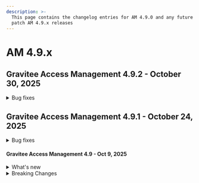 ```yaml
---
description: >-
  This page contains the changelog entries for AM 4.9.0 and any future minor or
  patch AM 4.9.x releases
---
```


# AM 4.9.x

## Gravitee Access Management 4.9.2 - October 30, 2025

<details>

<summary>Bug fixes</summary>

**Gateway**

* StackOverflowError when logging out [#10928](https://github.com/gravitee-io/issues/issues/10928)



**Console**

* Unable to delete a user when the IDP has been removed [#10915](https://github.com/gravitee-io/issues/issues/10915)



</details>


## Gravitee Access Management 4.9.1 - October 24, 2025

<details>

<summary>Bug fixes</summary>

**Gateway**

* Account's password is expired error when using account linking [#10851](https://github.com/gravitee-io/issues/issues/10851)
* Password policy applies to LDAP IdP [#10874](https://github.com/gravitee-io/issues/issues/10874)
* Fix performance degradation introduced in 4.9.0 [#10876](https://github.com/gravitee-io/issues/issues/10876)
* Add Domain object to EL context for HTTP IDP [#10881](https://github.com/gravitee-io/issues/issues/10881)

**Management API**

* Domain deletion does not remove all entities [#10899](https://github.com/gravitee-io/issues/issues/10899)

**Console**

* Client secrets - Renew - Wording needs be altered [#10891](https://github.com/gravitee-io/issues/issues/10891)

**Other**

* Support posix groups in LDAP mappings [#10848](https://github.com/gravitee-io/issues/issues/10848)

</details>


#### Gravitee Access Management 4.9 - Oct 9, 2025 <a href="#gravitee-access-management-4.8" id="gravitee-access-management-4.8"></a>

<details>

<summary>What's new</summary>

## OpenID provider improvement

The [OpenID identity provider ](../../guides/identity-providers/social-identity-providers/openid-connect.md)has been updated to support the `application/jwt` content type at the [UserInfo Endpoint](https://openid.net/specs/openid-connect-core-1_0.html#UserInfoResponse).&#x20;

The system accepts only signed JWT tokens. Signature validation is handled by the [Public Key Resolver](../../guides/identity-providers/social-identity-providers/openid-connect.md#public-key-resolver) defined in the provider's configuration.

## Support schema with PostgreSQL backend

You can now specify the [schema](https://www.postgresql.org/docs/current/ddl-schemas.html) when Access Management is configured with a PostgreSQL backend. For more information, see the [repositories](../../getting-started/configuration/configure-repositories.md#jdbc) section.

## Rate Limit policy

Access Management now offers a Rate Limit policy that is functionally identical to the Rate Limit policy in API Management. You can use Gravitee Expression Language to enforce a limit per client ID.

## Audit logs

A new audit log is generated for multi-factor authentication (MFA). When a user selects the "remember device" option during the MFA challenge phase, an MFA\_REMEMBER\_DEVICE audit [event](../../guides/audit-trail.md#event-types) is created.

The improved MongoDB audit log implementation now uses secondary nodes for search requests. This behavior is [configurable](../../getting-started/configuration/configure-reporters.md#mongodb-reporter) in the `gravitee.yaml` of the Management API.

The [File Reporter](../../getting-started/configuration/configure-reporters.md#file-reporter) implementation now provides a retention duration for files. This retention time can be configured at the platform level using the `gravitee.yml` file, or directly in the UI per reporter instance.

## Extension Grant improvement

The [Extension Grant](../../guides/auth-protocols/oauth-2.0/extension-grants.md) plugin now supports using a JWKS\_URL to retrieve the public key that processes the `assertion` parameter.

## Events Retention

Access Management version 4.9 implements a 90-day retention policy on the events table. To achieve this, a TTL (Time-to-Live) index is created for installations that use a MongoDB backend. For installations that use an RDBMS backend, a purge service runs daily, at 11:00 PM by default.&#x20;

## Prompt password changed when password is expired

A new option is available to require users to reset their passwords after a configurable time period has elapsed since their last reset. Upon successful login, if the password has expired, users are immediately prompted to set a new password before continuing the login flow. See the [force reset password page](../../guides/login/force-reset-password-on-expiration.md) for more details.

</details>

<details>

<summary>Breaking Changes</summary>

### MongoDB search for user profile

Starting with AM versions 4.5.20, 4.6.14, 4.7.8, and 4.8.1, GitHub issue [10573](https://github.com/gravitee-io/issues/issues/10573) was implemented to mitigate performance problems with user search requests on MongoDB. This was achieved by introducing a new option to disable case-insensitive regex search when the SCIM operators `sw`, `ew` or `co` are used.

In version 4.9.0, this option is enabled by default, making MongoDB queries for SCIM and user searches on the Management API case-sensitive. To revert to the previous behavior of case-insensitive searches, you must explicitly configure this option in the `gravitee.yaml` file:

```
legacy:
  mongodb:
    regexCaseInsensitive: true
```

Alternatively, you can specify this option as an environment variable:&#x20;

```
gravitee_legacy_mongodb_regexCaseInsensitive=true
```

### Resource HTTP Factor

The version 4.0 of the resource plugin [gravitee-am-resource-http-factor](https://download.gravitee.io/#graviteeio-ee/am/plugins/resources/gravitee-am-resource-http-factor/) has been released. This version requires AM 4.9.0 or later. The version 3.0 of the resource http factor plugin remains compatible with AM 4.9.0.&#x20;

</details>
